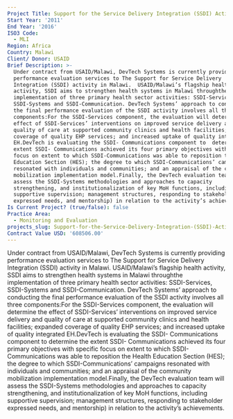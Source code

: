 ```yaml
---
Project Title: Support for the Service Delivery Integration (SSDI) Activity Evaluation
Start Year: '2011'
End Year: '2016'
ISO3 Code:
  - MLI
Region: Africa
Country: Malawi
Client/ Donor: USAID
Brief Description: >-
  Under contract from USAID/Malawi, DevTech Systems is currently providing
  performance evaluation services to The Support for Service Delivery
  Integration (SSDI) activity in Malawi.  USAID/Malawi’s flagship health
  activity, SSDI aims to strengthen health systems in Malawi throughthe
  implementation of three primary health sector activities: SSDI-Services,
  SSDI-Systems and SSDI-Communication. DevTech Systems’ approach to conducting
  the final performance evaluation of the SSDI activity involves all three
  components:For the SSDI-Services component, the evaluation will determine the
  effect of SSDI-Services’ interventions on improved service delivery and
  quality of care at supported community clinics and health facilities; expanded
  coverage of quality EHP services; and increased uptake of quality integrated
  EH.DevTech is evaluating the SSDI- Communications component to  determine the
  extent SSDI- Communications achieved its four primary objectives with specific
  focus on extent to which SSDI-Communications was able to reposition the Health
  Education Section (HES); the degree to which SSDI-Communications’ campaigns
  resonated with individuals and communities; and an appraisal of the community
  mobilization implementation model.Finally, the DevTech evaluation team will
  assess the SSDI-Systems methodologies and approaches to capacity
  strengthening, and institutionalization of key MoH functions, including
  supportive supervision; management structures, responding to stakeholder
  expressed needs, and mentorship) in relation to the activity’s achievements.
Is Current Project? (true/false): false
Practice Area:
  - Monitoring and Evaluation
projects_slug: Support-for-the-Service-Delivery-Integration-(SSDI)-Activity-Evaluation
Contract Value USD: '608506.00'
---
```

Under contract from USAID/Malawi, DevTech Systems is currently providing performance evaluation services to The Support for Service Delivery Integration (SSDI) activity in Malawi.  USAID/Malawi’s flagship health activity, SSDI aims to strengthen health systems in Malawi throughthe implementation of three primary health sector activities: SSDI-Services, SSDI-Systems and SSDI-Communication. DevTech Systems’ approach to conducting the final performance evaluation of the SSDI activity involves all three components:For the SSDI-Services component, the evaluation will determine the effect of SSDI-Services’ interventions on improved service delivery and quality of care at supported community clinics and health facilities; expanded coverage of quality EHP services; and increased uptake of quality integrated EH.DevTech is evaluating the SSDI- Communications component to  determine the extent SSDI- Communications achieved its four primary objectives with specific focus on extent to which SSDI-Communications was able to reposition the Health Education Section (HES); the degree to which SSDI-Communications’ campaigns resonated with individuals and communities; and an appraisal of the community mobilization implementation model.Finally, the DevTech evaluation team will assess the SSDI-Systems methodologies and approaches to capacity strengthening, and institutionalization of key MoH functions, including supportive supervision; management structures, responding to stakeholder expressed needs, and mentorship) in relation to the activity’s achievements.